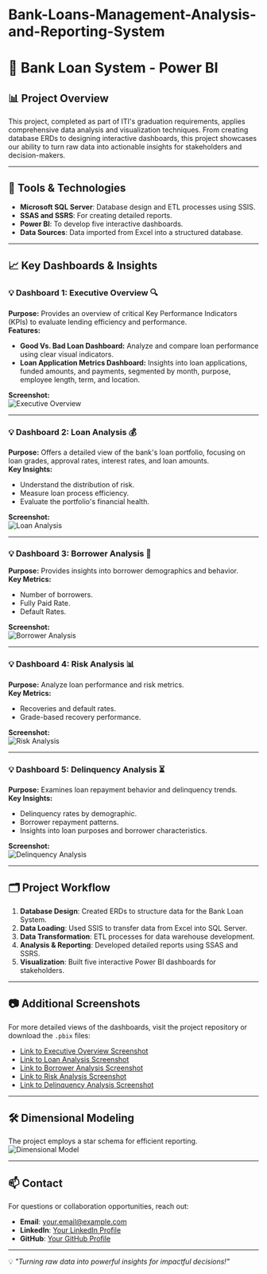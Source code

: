 # Bank-Loans-Management-Analysis-and-Reporting-System
# 🏦 Bank Loan System - Power BI

## 📊 Project Overview  
This project, completed as part of ITI's graduation requirements, applies comprehensive data analysis and visualization techniques. From creating database ERDs to designing interactive dashboards, this project showcases our ability to turn raw data into actionable insights for stakeholders and decision-makers.  

---

## 🔧 Tools & Technologies  
- **Microsoft SQL Server**: Database design and ETL processes using SSIS.  
- **SSAS and SSRS**: For creating detailed reports.  
- **Power BI**: To develop five interactive dashboards.  
- **Data Sources**: Data imported from Excel into a structured database.  

---

## 📈 Key Dashboards & Insights  

### 💡 Dashboard 1: Executive Overview 🔍  
**Purpose:** Provides an overview of critical Key Performance Indicators (KPIs) to evaluate lending efficiency and performance.  
**Features:**  
- **Good Vs. Bad Loan Dashboard:** Analyze and compare loan performance using clear visual indicators.  
- **Loan Application Metrics Dashboard:** Insights into loan applications, funded amounts, and payments, segmented by month, purpose, employee length, term, and location.  

**Screenshot:**  
![Executive Overview](link-to-image-dashboard1)

---

### 💡 Dashboard 2: Loan Analysis 💰  
**Purpose:** Offers a detailed view of the bank's loan portfolio, focusing on loan grades, approval rates, interest rates, and loan amounts.  
**Key Insights:**  
- Understand the distribution of risk.  
- Measure loan process efficiency.  
- Evaluate the portfolio's financial health.  

**Screenshot:**  
![Loan Analysis](link-to-image-dashboard2)

---

### 💡 Dashboard 3: Borrower Analysis 💱  
**Purpose:** Provides insights into borrower demographics and behavior.  
**Key Metrics:**  
- Number of borrowers.  
- Fully Paid Rate.  
- Default Rates.  

**Screenshot:**  
![Borrower Analysis](link-to-image-dashboard3)

---

### 💡 Dashboard 4: Risk Analysis 📊  
**Purpose:** Analyze loan performance and risk metrics.  
**Key Metrics:**  
- Recoveries and default rates.  
- Grade-based recovery performance.  

**Screenshot:**  
![Risk Analysis](link-to-image-dashboard4)

---

### 💡 Dashboard 5: Delinquency Analysis ⏳  
**Purpose:** Examines loan repayment behavior and delinquency trends.  
**Key Insights:**  
- Delinquency rates by demographic.  
- Borrower repayment patterns.  
- Insights into loan purposes and borrower characteristics.  

**Screenshot:**  
![Delinquency Analysis](link-to-image-dashboard5)

---

## 🗂️ Project Workflow  
1. **Database Design**: Created ERDs to structure data for the Bank Loan System.  
2. **Data Loading**: Used SSIS to transfer data from Excel into SQL Server.  
3. **Data Transformation**: ETL processes for data warehouse development.  
4. **Analysis & Reporting**: Developed detailed reports using SSAS and SSRS.  
5. **Visualization**: Built five interactive Power BI dashboards for stakeholders.  

---

## 📷 Additional Screenshots  
For more detailed views of the dashboards, visit the project repository or download the `.pbix` files:  
- [Link to Executive Overview Screenshot](link-to-image-dashboard1)  
- [Link to Loan Analysis Screenshot](link-to-image-dashboard2)  
- [Link to Borrower Analysis Screenshot](link-to-image-dashboard3)  
- [Link to Risk Analysis Screenshot](link-to-image-dashboard4)  
- [Link to Delinquency Analysis Screenshot](link-to-image-dashboard5)  

---

## 🛠️ Dimensional Modeling  
The project employs a star schema for efficient reporting.  
![Dimensional Model](link-to-image-dimensional-model)

---

## 📫 Contact  
For questions or collaboration opportunities, reach out:  
- **Email**: [your.email@example.com](mailto:your.email@example.com)  
- **LinkedIn**: [Your LinkedIn Profile](https://linkedin.com/in/yourprofile)  
- **GitHub**: [Your GitHub Profile](https://github.com/yourusername)  

---

💡 *"Turning raw data into powerful insights for impactful decisions!"*
